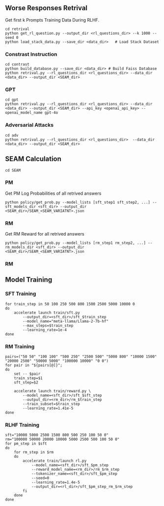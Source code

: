

## Worse Responses Retrival

Get first k Prompts Training Data During RLHF.
```
cd retrival
python get_rl_question.py --output_dir <rl_questions_dir> --k 1000 --seed 0
python load_stack_data.py --save_dir <data_dir>   # Load Stack Dataset
```


### Constrast Instruction
```
cd contrast
python build_database.py --save_dir <data_dir> # Build Faiss Database
python retrival.py --rl_questions_dir <rl_questions_dir> --data_dir <data_dir> --output_dir <SEAM_dir>
```

### GPT
```
cd gpt
python retrival.py --rl_questions_dir <rl_questions_dir> --data_dir <data_dir> --output_dir <SEAM_dir> --api_key <openai_api_key> --openai_model_name gpt-4o
```

### Adversarial Attacks
```
cd adv
python retrival.py --rl_questions_dir <rl_questions_dir>  --data_dir <data_dir> --output_dir <SEAM_dir> 
```


## SEAM Calculation
```
cd SEAM
```
### PM
Get PM Log Probabilities of all retrived answers
```
python policy/get_prob.py --model_lists [sft_step1 sft_step2, ...] --sft_models_dir <sft_dir> --output_dir <SEAM_dir>/SEAM_<SEAM_VARIATNT>.json
```

### RM
Get RM Reward for all retrived answers
```
python policy/get_prob.py --model_lists [rm_step1 rm_step2, ...] --rm_models_dir <sft_dir> --output_dir <SEAM_dir>/SEAM_<SEAM_VARIATNT>.json
```


### RM


## Model Training

### SFT Training
```
for train_step in 50 100 250 500 800 1500 2500 5000 10000 0
do
    accelerate launch train/sft.py 
        --output_dir=<sft_dir>/sft_$train_step
        --model_name="meta-llama/Llama-2-7b-hf" 
        --max_steps=$train_step 
        --learning_rate=1e-4
done
```

### RM Training
```
pairs=("50 50" "100 100" "500 250" "2500 500" "5000 800" "10000 1500" "20000 2500" "50000 5000" "100000 10000" "0 0")
for pair in "${pairs[@]}"; 
do
    set -- $pair
    train_step=$1
    sft_step=$2

    accelerate launch train/reward.py \
        --model_name=<sft_dir>/sft_$sft_step
        --output_dir=<rm_dir>/rm_$train_step
        --train_subset=$train_step
        --learning_rate=1.41e-5
done
```

### RLHF Training
```
sft="10000 5000 2500 1500 800 500 250 100 50 0"
rm="100000 50000 20000 10000 5000 2500 500 100 50 0"
for pm_step in $sft
do
    for rm_step in $rm
    do
        accelerate train/launch rl.py
            --model_name=<sft_dir>/sft_$pm_step
            --reward_model_name=<rm_dir>/rm_$rm_step
            --tokenizer_name=<sft_dir>/sft_$pm_step
            --seed=0 
            --learning_rate=1.4e-5 
            --output_dir=<rl_dir>/sft_$pm_step_rm_$rm_step
        fi
    done
done
```